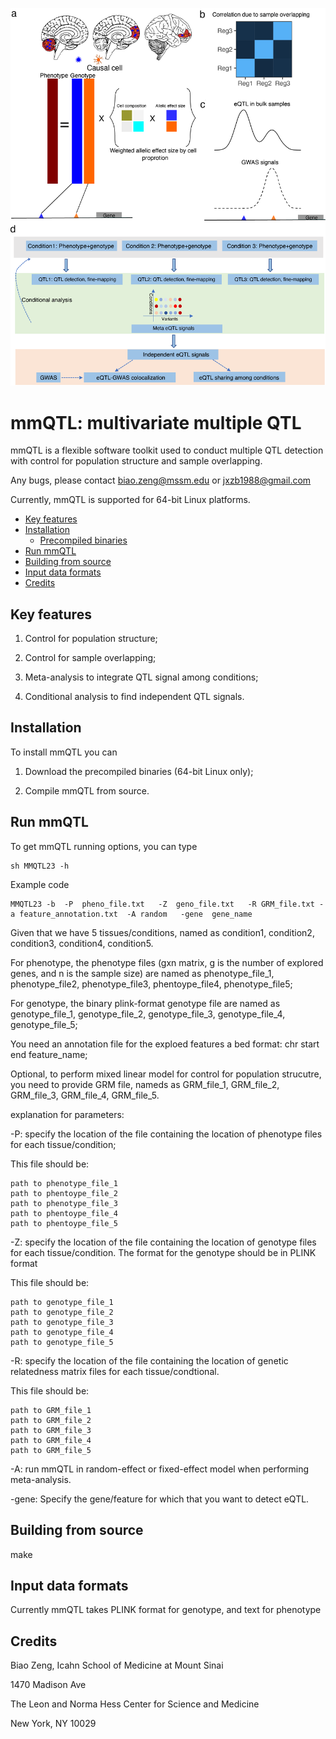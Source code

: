 ![](MMQTL_figure1_true.png)

# mmQTL: multivariate multiple QTL

mmQTL is a flexible software toolkit used to conduct multiple QTL detection with control for population structure and sample overlapping.

Any bugs, please contact biao.zeng@mssm.edu or jxzb1988@gmail.com

Currently, mmQTL is supported for 64-bit Linux platforms. 


* [Key features](#key-features)
* [Installation](#installation)
  * [Precompiled binaries](#precompiled-binaries)
* [Run mmQTL](#run-mmQTL)
* [Building from source](#building-from-source)
* [Input data formats](#input-data-formats)
* [Credits](#credits)

## Key features

1. Control for population structure;

2. Control for sample overlapping;

3. Meta-analysis to integrate QTL signal among conditions;

4. Conditional analysis to find independent QTL signals.

## Installation

To install mmQTL you can

1. Download the precompiled binaries (64-bit Linux only);

2. Compile mmQTL from source.

## Run mmQTL

To get mmQTL running options, you can type

```
sh MMQTL23 -h
```

Example code

```
MMQTL23 -b  -P  pheno_file.txt   -Z  geno_file.txt   -R GRM_file.txt -a feature_annotation.txt  -A random   -gene  gene_name 
```

Given that we have 5 tissues/conditions, named as condition1, condition2, condition3, condition4, condition5. 

For phenotype, the phenotype files (gxn matrix, g is the number of explored genes, and n is the sample size) are named as phenotype_file_1, phenotype_file2, phenotype_file3, phentoype_file4, phenotype_file5;

For genotype, the binary plink-format genotype file are named as genotype_file_1, genotype_file_2, genotype_file_3, genotype_file_4, genotype_file_5;

You need an annotation file for the exploed features a bed format: chr start end feature_name;

Optional, to perform mixed linear model for control for population strucutre, you need to provide GRM file, nameds as GRM_file_1, GRM_file_2, GRM_file_3, GRM_file_4, GRM_file_5.

explanation for parameters: 

-P: specify the location of the file containing the location of phenotype files for each tissue/condition;


This file should be: 

```
path to phenotype_file_1
path to phentoype_file_2
path to phenotype_file_3
path to phentoype_file_4
path to phentoype_file_5
```

-Z: specify the location of the file containing the location of genotype files for each tissue/condition. The format for the genotype should be in PLINK format

This file should be: 

```
path to genotype_file_1
path to genotype_file_2
path to genotype_file_3
path to genotype_file_4
path to genotype_file_5
```

-R: specify the location of the file containing the location of genetic relatedness matrix files for each tissue/condtional.

This file should be: 

```
path to GRM_file_1
path to GRM_file_2
path to GRM_file_3
path to GRM_file_4
path to GRM_file_5
```

-A: run mmQTL in random-effect or fixed-effect model when performing meta-analysis.

-gene: Specify the gene/feature for which that you want to detect eQTL.

## Building from source

make

## Input data formats

Currently mmQTL takes PLINK format for genotype, and text for phenotype

## Credits

Biao Zeng, Icahn School of Medicine at Mount Sinai

1470 Madison Ave

The Leon and Norma Hess Center for Science and Medicine

New York, NY 10029


